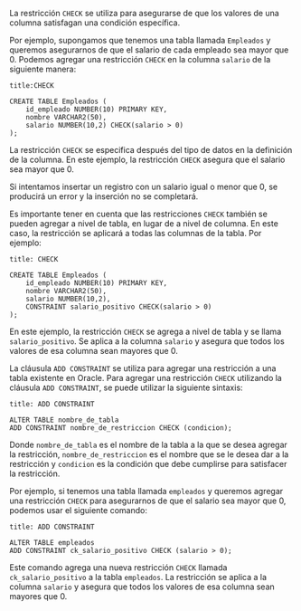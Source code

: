 La restricción `CHECK` se utiliza para asegurarse de que los valores de una columna satisfagan una condición específica.

Por ejemplo, supongamos que tenemos una tabla llamada `Empleados` y queremos asegurarnos de que el salario de cada empleado sea mayor que 0. Podemos agregar una restricción `CHECK` en la columna `salario` de la siguiente manera:

```ad-important
title:CHECK
```
```
CREATE TABLE Empleados (
    id_empleado NUMBER(10) PRIMARY KEY,
    nombre VARCHAR2(50),
    salario NUMBER(10,2) CHECK(salario > 0)
);
```

La restricción `CHECK` se especifica después del tipo de datos en la definición de la columna. En este ejemplo, la restricción `CHECK` asegura que el salario sea mayor que 0.

Si intentamos insertar un registro con un salario igual o menor que 0, se producirá un error y la inserción no se completará.

Es importante tener en cuenta que las restricciones `CHECK` también se pueden agregar a nivel de tabla, en lugar de a nivel de columna. En este caso, la restricción se aplicará a todas las columnas de la tabla. Por ejemplo:

```ad-example
title: CHECK
```
```
CREATE TABLE Empleados (
    id_empleado NUMBER(10) PRIMARY KEY,
    nombre VARCHAR2(50),
    salario NUMBER(10,2),
    CONSTRAINT salario_positivo CHECK(salario > 0)
);
```

En este ejemplo, la restricción `CHECK` se agrega a nivel de tabla y se llama `salario_positivo`. Se aplica a la columna `salario` y asegura que todos los valores de esa columna sean mayores que 0.

La cláusula `ADD CONSTRAINT` se utiliza para agregar una restricción a una tabla existente en Oracle. Para agregar una restricción `CHECK` utilizando la cláusula `ADD CONSTRAINT`, se puede utilizar la siguiente sintaxis:

```ad-important
title: ADD CONSTRAINT
```
```
ALTER TABLE nombre_de_tabla
ADD CONSTRAINT nombre_de_restriccion CHECK (condicion);
```

Donde `nombre_de_tabla` es el nombre de la tabla a la que se desea agregar la restricción, `nombre_de_restriccion` es el nombre que se le desea dar a la restricción y `condicion` es la condición que debe cumplirse para satisfacer la restricción.

Por ejemplo, si tenemos una tabla llamada `empleados` y queremos agregar una restricción `CHECK` para asegurarnos de que el salario sea mayor que 0, podemos usar el siguiente comando:

```ad-example
title: ADD CONSTRAINT
```
```
ALTER TABLE empleados
ADD CONSTRAINT ck_salario_positivo CHECK (salario > 0);
```

Este comando agrega una nueva restricción `CHECK` llamada `ck_salario_positivo` a la tabla `empleados`. La restricción se aplica a la columna `salario` y asegura que todos los valores de esa columna sean mayores que 0.